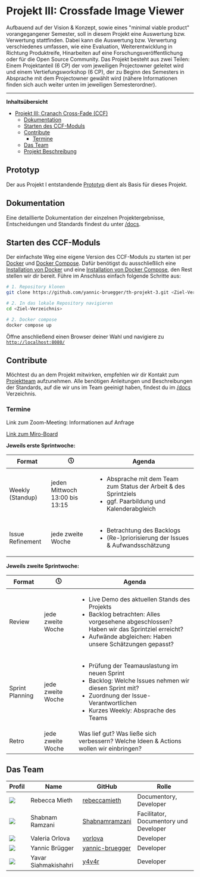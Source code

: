 # Projekt III: Crossfade Image Viewer

Aufbauend auf der Vision &amp; Konzept, sowie eines "minimal viable product" vorangegangener Semester, soll in diesem Projekt eine Auswertung bzw. Verwertung stattfinden. Dabei kann die Auswertung bzw. Verwertung verschiedenes umfassen, wie eine Evaluation, Weiterentwicklung in Richtung Produktreife, Hinarbeiten auf eine Forschungsveröffentlichung oder für die Open Source Community.  Das Projekt besteht aus zwei Teilen: Einem Projektanteil (6 CP) der vom jeweiligen Projectowner geleitet wird und einem Vertiefungsworkshop (6 CP), der zu Beginn des Semesters in Absprache mit dem Projectowner gewählt wird (nähere Informationen finden sich auch weiter unten im jeweiligen Semesterordner).

-----------------

**Inhaltsübersicht**
- [Projekt III: Cranach Cross-Fade (CCF)](#projekt-iii-cranach-cross-fade-ccf)
  - [Dokumentation](#dokumentation)
  - [Starten des CCF-Moduls](#starten-des-ccf-moduls)
  - [Contribute](#contribute)
    - [Termine](#termine)
  - [Das Team](#das-team)
  - [Projekt Beschreibung](#projekt-beschreibung)

## Prototyp
Der aus Projekt I entstandende [Prototyp](https://www.figma.com/proto/Jbh4haqz3FP7IPj9vuxtBG/WTW2-Prototyp?node-id=24%3A29&scaling=scale-down) dient als Basis für dieses Projekt.


## Dokumentation
Eine detaillierte Dokumentation der einzelnen Projektergebnisse, Entscheidungen und Standards findest du unter [/docs](./docs/README.md).

## Starten des CCF-Moduls
Der einfachste Weg eine eigene Version des CCF-Moduls zu starten ist per [Docker](https://docs.docker.com/get-started/overview/) und [Docker Compose](https://docs.docker.com/compose/). Dafür benötigst du ausschließlich eine [Installation von Docker](https://docs.docker.com/get-docker/) und eine [Installation von Docker Compose](https://docs.docker.com/compose/install/), den Rest stellen wir dir bereit. Führe im Anschluss einfach folgende Schritte aus:

```bash
# 1. Repository klonen
git clone https://github.com/yannic-bruegger/th-projekt-3.git <Ziel-Verzeichnis>

# 2. In das lokale Repository navigieren
cd <Ziel-Verzeichnis>

# 2. Docker compose
docker compose up
```
Öffne anschließend einen Browser deiner Wahl und navigiere zu [`http://localhost:8080/`](http://localhost:8080/)

## Contribute
Möchtest du an dem Projekt mitwirken, empfehlen wir dir Kontakt zum [Projektteam](#das-team) aufzunehmen. Alle benötigen Anleitungen und Beschreibungen der Standards, auf die wir uns im Team geeinigt haben, findest du im  [/docs](./docs/README.md) Verzeichnis.
### Termine

Link zum Zoom-Meeting: Informationen auf Anfrage<br>

[Link zum Miro-Board](https://miro.com/app/board/o9J_lFjTo04=/)<br>


**Jeweils erste Sprintwoche:**

| Format | 🕔 | Agenda |
|--------|----|-------|
| Weekly (Standup) | jeden Mittwoch 13:00 bis 13:15 |<ul><li>Absprache mit dem Team zum Status der Arbeit & des Sprintziels </li><li> ggf. Paarbildung und Kalenderabgleich </li></ul> |
| Issue Refinement | jede zweite Woche |<ul><li>Betrachtung des Backlogs</li><li>(Re-)priorisierung der Issues & Aufwandsschätzung</li></ul> |


**Jeweils zweite Sprintwoche:**

| Format | 🕔 | Agenda |
|--------|----|-------|
| Review | jede zweite Woche | <ul><li>Live Demo des aktuellen Stands des Projekts</li><li>Backlog betrachten: Alles vorgesehene abgeschlossen? Haben wir das Sprintziel erreicht?</li><li>Aufwände abgleichen: Haben unsere Schätzungen gepasst?</li></ul> |
| Sprint Planning | jede zweite Woche | <ul><li>Prüfung der Teamauslastung im neuen Sprint</li><li>Backlog: Welche Issues nehmen wir diesen Sprint mit?</li><li>Zuordnung der Issue-Verantwortlichen</li><li>Kurzes Weekly: Absprache des Teams</li></ul> |
| Retro | jede zweite Woche | Was lief gut? Was ließe sich verbessern? Welche Ideen & Actions wollen wir einbringen? |

## Das Team

| Profil | Name | GitHub | Rolle |
|-|------|--------|------|
| ![](https://avatars.githubusercontent.com/u/38219697?s=60&v=4) | Rebecca Mieth | [rebeccamieth](https://github.com/rebeccamieth) |Documentory, Developer |
| ![](https://avatars.githubusercontent.com/u/73938534?s=60&v=4) | Shabnam Ramzani | [Shabnamramzani](https://github.com/Shabnamramzani) | Facilitator, Documentory und Developer |
| ![](https://avatars.githubusercontent.com/u/53353537?s=60&v=4) | Valeria Orlova | [vorlova](https://github.com/Vorlova) | Developer |
| ![](https://avatars.githubusercontent.com/u/36576062?s=60&v=4) | Yannic Brügger | [yannic-bruegger](https://github.com/yannic-bruegger) | Developer |
| ![](https://avatars.githubusercontent.com/u/73645605?s=60&v=4) | Yavar Siahmakishahri | [y4v4r](https://github.com/y4v4r) | Developer |


